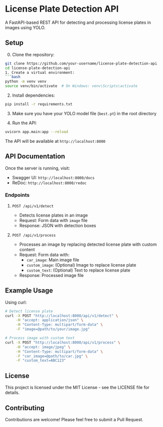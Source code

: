 # License Plate Detection API

A FastAPI-based REST API for detecting and processing license plates in images using YOLO.

## Setup
0. Clone the repository:
```bash
git clone https://github.com/your-username/license-plate-detection-api.git
cd license-plate-detection-api
1. Create a virtual environment:
```bash
python -m venv venv
source venv/bin/activate  # On Windows: venv\Scripts\activate
```

2. Install dependencies:
```bash
pip install -r requirements.txt
```

3. Make sure you have your YOLO model file (`best.pt`) in the root directory

4. Run the API:
```bash
uvicorn app.main:app --reload
```

The API will be available at `http://localhost:8000`

## API Documentation

Once the server is running, visit:
- Swagger UI: `http://localhost:8000/docs`
- ReDoc: `http://localhost:8000/redoc`

### Endpoints

1. `POST /api/v1/detect`
   - Detects license plates in an image
   - Request: Form data with `image` file
   - Response: JSON with detection boxes

2. `POST /api/v1/process`
   - Processes an image by replacing detected license plate with custom content
   - Request: Form data with:
     - `car_image`: Main image file
     - `custom_image`: (Optional) Image to replace license plate
     - `custom_text`: (Optional) Text to replace license plate
   - Response: Processed image file

## Example Usage

Using curl:

```bash
# Detect license plate
curl -X POST "http://localhost:8000/api/v1/detect" \
     -H "accept: application/json" \
     -H "Content-Type: multipart/form-data" \
     -F "image=@path/to/your/image.jpg"

# Process image with custom text
curl -X POST "http://localhost:8000/api/v1/process" \
     -H "accept: image/jpeg" \
     -H "Content-Type: multipart/form-data" \
     -F "car_image=@path/to/car.jpg" \
     -F "custom_text=ABC123"
```

## License

This project is licensed under the MIT License - see the LICENSE file for details.

## Contributing

Contributions are welcome! Please feel free to submit a Pull Request.
